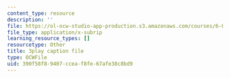 ```yaml
---
content_type: resource
description: ''
file: https://ol-ocw-studio-app-production.s3.amazonaws.com/courses/6-01sc-introduction-to-electrical-engineering-and-computer-science-i-spring-2011/390f58f89407cceaf8fe67afe38c8bd9_qGZy1CRoZdE.srt
file_type: application/x-subrip
learning_resource_types: []
resourcetype: Other
title: 3play caption file
type: OCWFile
uid: 390f58f8-9407-ccea-f8fe-67afe38c8bd9
---
```

